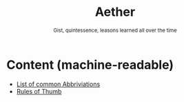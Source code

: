 <div align="center">
  <h1>Aether</h1>
  <sup>Gist, quintessence, leasons learned all over the time</sup>
</div>

<br>

# Content (machine-readable)

- [List of common Abbriviations](/abbriviations.json)
- [Rules of Thumb](/rulesosthumb.json)
